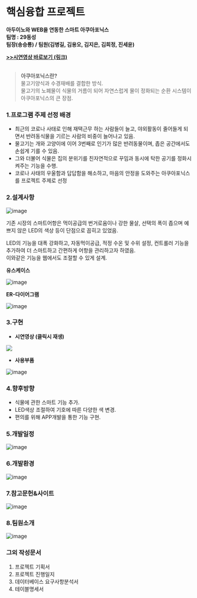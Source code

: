 # 핵심융합 프로젝트

**아두이노와 WEB을 연동한 스마트 아쿠아포닉스<br>
팀명 : 29동성<br>
팀장(송승룡) / 팀원(김병길, 김용오, 김지은, 김희정, 진세윤)**

<a href = "https://drive.google.com/file/d/1lfSE0TOJFtYA0olEbWeLQB82eMI3Tgp9/view?usp=sharing">
  <b>>>시연영상 바로보기 (링크)</b>
</a><br><br>

> **아쿠아포닉스란?**<br>
물고기양식과 수경재배를 결합한 방식.<br>
물고기의 노폐물이 식물의 거름이 되어 자연스럽게 물이 정화되는 순환 시스템이 아쿠아포닉스의 큰 장점.

### **1.프로그램 주제 선정 배경**

- 최근의 코로나 사태로 인해 재택근무 하는 사람들이 늘고, 야외활동이 줄어들게 되면서 반려동식물을 기르는 사람의 비중이 늘어나고 있음.
- 물고기는 개와 고양이에 이어 3번째로 인기가 많은 반려동물이며, 좁은 공간에서도 손쉽게 기를 수 있음.
- 그와 더불어 식물은 집의 분위기를 친자연적으로 꾸밈과 동시에 탁한 공기를 정화시켜주는 기능을 수행.
- 코로나 사태의 우울함과 답답함을 해소하고, 마음의 안정을 도와주는 아쿠아포닉스를 프로젝트 주제로 선정

### **2.설계사항**

![image](https://user-images.githubusercontent.com/71308649/103640050-b119a700-4f92-11eb-9e78-4e029e81bf18.png)

기존 시장의 스마트어항은 먹이공급의 번거로움이나 강한 물살, 선택의 폭이 좁으며 예쁘지 않은 LED의 색상 등이 단점으로 꼽히고 있었음.

LED의 기능을 대폭 강화하고, 자동먹이공급, 적정 수온 및 수위 설정, 컨트롤러 기능을 추가하여 더 스마트하고 간편하게 어항을 관리하고자 하였음.<br>
이와같은 기능을 웹에서도 조절할 수 있게 설계.

**유스케이스**

![image](https://user-images.githubusercontent.com/71308649/103640085-bc6cd280-4f92-11eb-880f-e45be9690c31.png)

**ER-다이어그램**

![image](https://user-images.githubusercontent.com/71308649/103640098-c42c7700-4f92-11eb-9941-5e7ceba67e39.png)

### **3.구현**

- **시연영상 (클릭시 재생)**

<a href = "https://drive.google.com/file/d/1lfSE0TOJFtYA0olEbWeLQB82eMI3Tgp9/view?usp=sharing">
  <img src = "https://user-images.githubusercontent.com/71308649/103640120-d1496600-4f92-11eb-9772-9cee7f915cce.png">
</a>

- **사용부품**

![image](https://user-images.githubusercontent.com/71308649/103640154-dc03fb00-4f92-11eb-834b-a855297a3345.png)

### **4.향후방향**

- 식물에 관한 스마트 기능 추가.
- LED색상 조절하여 기호에 따른 다양한 색 변경.
- 편의를 위해 APP개발을 통한 기능 구현.

### **5.개발일정**

![image](https://user-images.githubusercontent.com/71308649/103640251-035ac800-4f93-11eb-85d5-1825883f3df3.png)

### **6.개발환경**

![image](https://user-images.githubusercontent.com/71308649/103640270-0fdf2080-4f93-11eb-814f-ada467c394d1.png)

### **7.참고문헌&사이트**

![image](https://user-images.githubusercontent.com/71308649/103640291-19688880-4f93-11eb-9b59-1832d28a3aaa.png)

### **8.팀원소개**

![image](https://user-images.githubusercontent.com/71308649/103640322-25544a80-4f93-11eb-86df-791e74b2158e.png)

### 그외 작성문서

1. 프로젝트 기획서
2. 프로젝트 진행일지
3. 데이터베이스 요구사항분석서
4. 테이블명세서
